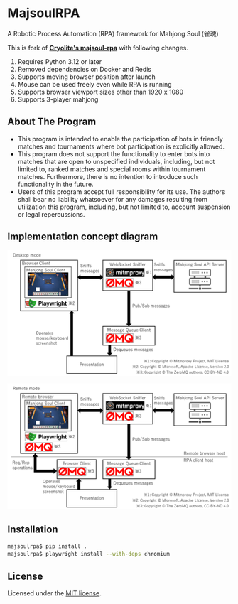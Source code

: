 # MajsoulRPA

A Robotic Process Automation (RPA) framework for Mahjong Soul (雀魂)

This is fork of **[Cryolite's majsoul-rpa](https://github.com/Cryolite/majsoul-rpa)** with following changes.

1. Requires Python 3.12 or later
2. Removed dependencies on Docker and Redis
3. Supports moving browser position after launch
4. Mouse can be used freely even while RPA is running
5. Supports browser viewport sizes other than 1920 x 1080
6. Supports 3-player mahjong

## About The Program

- This program is intended to enable the participation of bots in friendly matches and tournaments where bot participation is explicitly allowed.
- This program does not support the functionality to enter bots into matches that are open to unspecified individuals, including, but not limited to, ranked matches and special rooms within tournament matches. Furthermore, there is no intention to introduce such functionality in the future.
- Users of this program accept full responsibility for its use. The authors shall bear no liability whatsoever for any damages resulting from utilization this program, including, but not limited to, account suspension or legal repercussions.

## Implementation concept diagram

![desktop](./docs/desktop.png)

![remote](./docs/remote.png)

## Installation

```sh
majsoulrpa$ pip install .
majsoulrpa$ playwright install --with-deps chromium
```

## License

Licensed under the [MIT license](LICENSE).
